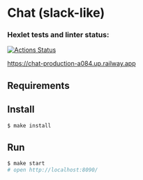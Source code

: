 # Chat (slack-like)

### Hexlet tests and linter status:

[![Actions Status](https://github.com/julish13/frontend-project-lvl4/workflows/hexlet-check/badge.svg)](https://github.com/julish13/frontend-project-lvl4/actions)

https://chat-production-a084.up.railway.app

## Requirements

## Install

```sh
$ make install
```

## Run

```sh
$ make start
# open http://localhost:8090/
```
